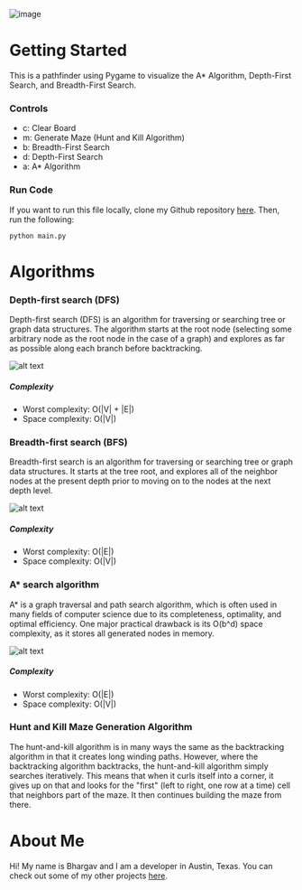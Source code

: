 ![image](https://storage.googleapis.com/replit/images/1614213768648_3a7047c1d374416565182a55edf93aac.png)
# Getting Started
This is a pathfinder using Pygame to visualize the A* Algorithm, Depth-First Search, and Breadth-First Search.

### Controls
- c: Clear Board
- m: Generate Maze (Hunt and Kill Algorithm)
- b: Breadth-First Search
- d: Depth-First Search
- a: A* Algorithm

### Run Code
If you want to run this file locally, clone my Github repository [here](https://github.com/bhargavannem/PythonPathViewer). Then, run the following:
```
python main.py
```


# Algorithms
### Depth-first search (DFS)
Depth-first search (DFS) is an algorithm for traversing or searching tree or graph data structures. The algorithm starts at the root node (selecting some arbitrary node as the root node in the case of a graph) and explores as far as possible along each branch before backtracking.

![alt text](https://upload.wikimedia.org/wikipedia/commons/thumb/7/7f/Depth-First-Search.gif/220px-Depth-First-Search.gif)
##### Complexity
- Worst complexity: O(|V| + |E|) 
- Space complexity: O(|V|)

### Breadth-first search (BFS)
Breadth-first search is an algorithm for traversing or searching tree or graph data structures. It starts at the tree root, and explores all of the neighbor nodes at the present depth prior to moving on to the nodes at the next depth level.

![alt text](https://upload.wikimedia.org/wikipedia/commons/4/46/Animated_BFS.gif)
##### Complexity
- Worst complexity: O(|E|) 
- Space complexity: O(|V|)

### A* search algorithm
A* is a graph traversal and path search algorithm, which is often used in many fields of computer science due to its completeness, optimality, and optimal efficiency. One major practical drawback is its O(b^d) space complexity, as it stores all generated nodes in memory.

![alt text](https://upload.wikimedia.org/wikipedia/commons/5/5d/Astar_progress_animation.gif)
##### Complexity
- Worst complexity: O(|E|) 
- Space complexity: O(|V|)

### Hunt and Kill Maze Generation Algorithm
The hunt-and-kill algorithm is in many ways the same as the backtracking algorithm in that it creates long winding paths. However, where the backtracking algorithm backtracks, the hunt-and-kill algorithm simply searches iteratively. This means that when it curls itself into a corner, it gives up on that and looks for the "first" (left to right, one row at a time) cell that neighbors part of the maze. It then continues building the maze from there. 

# About Me
Hi! My name is Bhargav and I am a developer in Austin, Texas. You can check out some of my other projects [here](https://github.com/bhargavannem/). 
